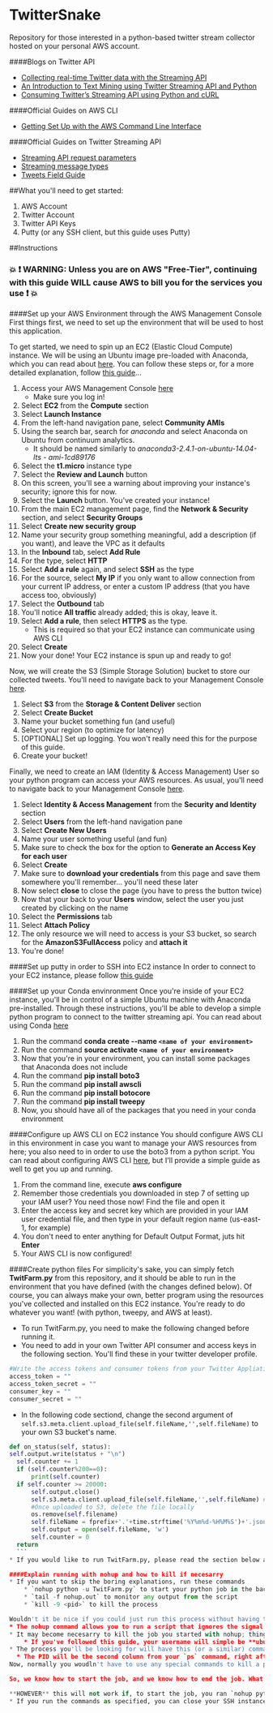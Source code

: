 # TwitterSnake
Repository for those interested in a python-based twitter stream collector hosted on your personal AWS account.

####Blogs on Twitter API
* [Collecting real-time Twitter data with the Streaming API](http://badhessian.org/2012/10/collecting-real-time-twitter-data-with-the-streaming-api/)
* [An Introduction to Text Mining using Twitter Streaming API and Python](http://adilmoujahid.com/posts/2014/07/twitter-analytics/)
* [Consuming Twitter’s Streaming API using Python and cURL](http://www.arngarden.com/2012/11/07/consuming-twitters-streaming-api-using-python-and-curl/)

####Official Guides on AWS CLI
* [Getting Set Up with the AWS Command Line Interface](http://docs.aws.amazon.com/cli/latest/userguide/cli-chap-getting-set-up.html)

####Official Guides on Twitter Streaming API
* [Streaming API request parameters](https://dev.twitter.com/streaming/overview/request-parameters)
* [Streaming message types](https://dev.twitter.com/streaming/overview/messages-types#public_stream_messages)
* [Tweets Field Guide](https://dev.twitter.com/overview/api/tweets)

  

##What you'll need to get started:
  1. AWS Account
  2. Twitter Account
  3. Twitter API Keys
  4. Putty (or any SSH client, but this guide uses Putty)
  
##Instructions
### :boom: :exclamation: WARNING: Unless you are on AWS "Free-Tier", continuing with this guide **WILL** cause AWS to bill you for the services you use :exclamation: :boom: 

####Set up your AWS Environment through the AWS Management Console
First things first, we need to set up the environment that will be used to host this application. 

To get started, we need to spin up an EC2 (Elastic Cloud Compute) instance. We will be using an Ubuntu image pre-loaded with Anaconda, which you can read about [here](http://docs.continuum.io/anaconda/images#id4). You can follow these steps or, for a more detailed explanation, follow [this guide](https://docs.aws.amazon.com/AWSEC2/latest/UserGuide/EC2_GetStarted.html?console_help=true)...
  1. Access your AWS Management Console [here](https://console.aws.amazon.com/console/home?region=us-east-1)
      * Make sure you log in!
  2. Select **EC2** from the **Compute** section
  3. Select **Launch Instance**
  4. From the left-hand navigation pane, select **Community AMIs**
  5. Using the search bar, search for *anaconda* and select Anaconda on Ubuntu from continuum analytics.
      * It should be named similarly to *anaconda3-2.4.1-on-ubuntu-14.04-lts - ami-1cd89176* 
  6. Select the **t1.micro** instance type
  7. Select the **Review and Launch** button
  8. On this screen, you'll see a warning about improving your instance's security; ignore this for now. 
  9. Select the **Launch** button. You've created your instance!
  10. From the main EC2 management page, find the **Network & Security** section, and select **Security Groups**
  11. Select **Create new security group**
  12. Name your security group something meaningful, add a description (if you want), and leave the VPC as it defaults
  13. In the **Inbound** tab, select **Add Rule**
  14. For the type, select **HTTP**
  15. Select **Add a rule** again, and select **SSH** as the type
  16. For the source, select **My IP** if you only want to allow connection from your current IP address, or enter a custom IP address (that you have access too, obviously)
  17. Select the **Outbound** tab
  18. You'll notice **All traffic** already added; this is okay, leave it.
  19. Select **Add a rule**, then select **HTTPS** as the type. 
      * This is required so that your EC2 instance can communicate using AWS CLI
  20. Select **Create**
  21. Now your done! Your EC2 instance is spun up and ready to go!
  
Now, we will create the S3 (Simple Storage Solution) bucket to store our collected tweets. You'll need to navigate back to your Management Console [here](https://console.aws.amazon.com/console/home?region=us-east-1).
  1. Select **S3** from the **Storage & Content Deliver** section
  2. Select **Create Bucket**
  3. Name your bucket something fun (and useful)
  4. Select your region (to optimize for latency)
  5. [OPTIONAL] Set up logging. You won't really need this for the purpose of this guide.
  6. Create your bucket!
  
Finally, we need to create an IAM (Identity & Access Management) User so your python program can access your AWS resources. As usual, you'll need to navigate back to your Management Console [here](https://console.aws.amazon.com/console/home?region=us-east-1).
  1. Select **Identity & Access Management** from the **Security and Identity** section
  2. Select **Users** from the left-hand navigation pane
  3. Select **Create New Users**
  4. Name your user something useful (and fun)
  5. Make sure to check the box for the option to **Generate an Access Key for each user**
  6. Select **Create**
  7. Make sure to **download your credentials** from this page and save them somewhere you'll remember... you'll need these later
  8. Now select **close** to close the page (you have to press the button twice)
  9. Now that your back to your **Users** window, select the user you just created by clicking on the name
  10. Select the **Permissions** tab
  11. Select **Attach Policy**
  12. The only resource we will need to access is your S3 bucket, so search for the **AmazonS3FullAccess** policy and **attach it**
  13. You're done!

####Set up putty in order to SSH into EC2 instance
  In order to connect to your EC2 instance, please follow [this guide](https://docs.aws.amazon.com/AWSEC2/latest/UserGuide/putty.html)
  
####Set up your Conda envinronment
   Once you're inside of your EC2 instance, you'll be in control of a simple Ubuntu machine with Anaconda pre-installed. Through these instructions, you'll be able to develop a simple python program to connect to the twitter streaming api. You can read about using Conda [here](http://conda.pydata.org/docs/using/index.html)
   1. Run the command **conda create --name `<name of your environment>`**
   2. Run the command __source activate `<name of your environment>`__
   3. Now that you're in your environment, you can install some packages that Anaconda does not include
   4. Run the command **pip install boto3**
   5. Run the command **pip install awscli**
   6. Run the command **pip install botocore**
   7. Run the command **pip install tweepy**
   8. Now, you should have all of the packages that you need in your conda environment

####Configure up AWS CLI on EC2 instance
  You should configure AWS CLI in this environment in case you want to manage your AWS resources from here; you also need to in order to use the boto3 from a python script. You can read about configuring AWS CLI [here](http://docs.aws.amazon.com/cli/latest/userguide/cli-chap-getting-started.html), but I'll provide a simple guide as well to get you up and running.
  1. From the command line, execute **aws configure**
  2. Remember those credentials you downloaded in step 7 of setting up your IAM user? You need those now! Find the file and open it
  3. Enter the access key and secret key which are provided in your IAM user credential file, and then type in your default region name (us-east-1, for example)
  4. You don't need to enter anything for Default Output Format, juts hit **Enter**
  5. Your AWS CLI is now configured!

####Create python files
  For simplicity's sake, you can simply fetch **TwitFarm.py** from this repository, and it should be able to run in the environment that you have defined (with the changes defined below). Of course, you can always make your own, better program using the resources you've collected and installed on this EC2 instance. You're ready to do whatever you want! (with python, tweepy, and AWS at least). 
  * To run TwitFarm.py, you need to make the following changed before running it.
  * You need to add in your own Twitter API consumer and access keys in the following section. You'll find these in your twitter developer profile.
  
  ```python
  #Write the access tokens and consumer tokens from your Twitter Appliation in these fields
  access_token = ""
  access_token_secret = ""
  consumer_key = ""
  consumer_secret = ""
  ```
  * In the following code sectiond, change the second argument of `self.s3.meta.client.upload_file(self.fileName,'',self.fileName)` to your own S3 bucket's name.

  ```python 
  def on_status(self, status):
  self.output.write(status + "\n")
	self.counter += 1
	if (self.counter%200==0):
		print(self.counter)
	if self.counter >= 20000:
		self.output.close()
		self.s3.meta.client.upload_file(self.fileName,'',self.fileName) # CHANGE THIS LINE
		#Once uploaded to S3, delete the file locally
		os.remove(self.filename)
		self.fileName = fprefix+'.'+time.strftime('%Y%m%d-%H%M%S')+'.json'
		self.output = open(self.fileName, 'w') 
		self.counter = 0
	return
	```
  * If you would like to run TwitFarm.py, please read the section below about running using the UNIX command nohup so you're educated about how to run this python script in the background.
  
####Explain running with nohup and how to kill if necesarry
  * If you want to skip the boring explanations, run these commands
      * `nohup python -u TwitFarm.py` to start your python job in the background. You can close your SSH instance now and the job will still be running.
      * `tail -f nohup.out` to monitor any output from the script
      * `kill -9 <pid>` to kill the process
  
  Wouldn't it be nice if you could just run this process without having to keep your SSH instance alive? Well, you can do that pretty simply! We'll make use of the **nohup** command it order to do that. Here's a quick explanation:
  * The nohup command allows you to run a script that ignores the signal sent when you terminate your terminal instance. Most jobs will end when you kill the terminal that started them, but not a job run with nohup!
  * It may become necesarry to kill the job you started with nohup; things do happen. You'll need to use the **kill** command to do this. All you need to kill it is the PID (process identifier). To find that, run this command: `ps aux | grep <username>`
      * If you've followed this guide, your username will simple be **ubuntu**
  * The process you'll be looking for will have this (or a similar) command in the right-most column: `python TwitFarm.py`
    * The PID will be the second column from your `ps` command, right after your username.
  Now, normally you woudln't have to use any special commands to kill a process. A simple `kill <pid>` would do the job... but that is not the case when you start a job with `nohup`. `Kill` normally kills a job using the very signal that `nohup` ignores, so you need to specify `kill -9 <pid>` to properly kill this job. 

  So, we know how to start the job, and we know how to end the job. What about monitoring it, though? That's fairly easy as well. `nohup` by default appends all output to the file **nohup.out**. In order to continuously monitor this, we can run a simple `tail` command using the file flag, i.e. `tail -f nohup.out'. This will give you a continous stream of the script output in your terminal window. 
  
  **HOWEVER** this will not work if, to start the job, you ran `nohup python TwitFarm.py`. Why is that? It's because python uses a buffered output and, without going to far into what that means, it won't write anything to the output file unless you flush stdout periodically. We can get around this, however, by running python in unbuffered mode. You simply need to pass the `-u` flag when running python to do this, which gives us the end result of `nohup python -u TwitFarm.py`. Now, you can successfully view any output from the script with the `tail -f` command. Enjoy!
  * If you run the commands as specified, you can close your SSH instance now and you'll be collecting tweets on the EC2 instance indefinitely (unless the program, or EC2 instance,  crashes). 
